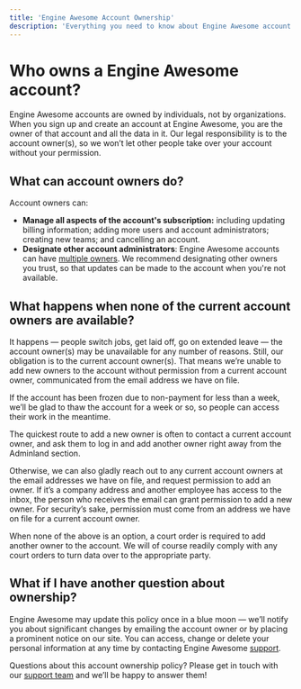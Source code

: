 ```yaml
---
title: 'Engine Awesome Account Ownership'
description: 'Everything you need to know about Engine Awesome account ownership.'
---
```


# Who owns a Engine Awesome account?

Engine Awesome accounts are owned by individuals, not by organizations. When you sign up and create an account at Engine Awesome, you are the owner of that account and all the data in it. Our legal responsibility is to the account owner(s), so we won’t let other people take over your account without your permission.

## What can account owners do?

Account owners can:

- **Manage all aspects of the account's subscription:** including updating billing information; adding more users and account administrators; creating new teams; and cancelling an account.
- **Designate other account administrators**: Engine Awesome accounts can have [multiple owners](https://docs.engineawesome.com/settings/team/). We recommend designating other owners you trust, so that updates can be made to the account when you're not available.

## What happens when none of the current account owners are available?

It happens — people switch jobs, get laid off, go on extended leave — the account owner(s) may be unavailable for any number of reasons. Still, our obligation is to the current account owner(s). That means we’re unable to add new owners to the account without permission from a current account owner, communicated from the email address we have on file.

If the account has been frozen due to non-payment for less than a week, we’ll be glad to thaw the account for a week or so, so people can access their work in the meantime.

The quickest route to add a new owner is often to contact a current account owner, and ask them to log in and add another owner right away from the Adminland section.

Otherwise, we can also gladly reach out to any current account owners at the email addresses we have on file, and request permission to add an owner. If it’s a company address and another employee has access to the inbox, the person who receives the email can grant permission to add a new owner. For security’s sake, permission must come from an address we have on file for a current account owner.

When none of the above is an option, a court order is required to add another owner to the account. We will of course readily comply with any court orders to turn data over to the appropriate party.

## What if I have another question about ownership?

Engine Awesome may update this policy once in a blue moon — we’ll notify you about significant changes by emailing the account owner or by placing a prominent notice on our site. You can access, change or delete your personal information at any time by contacting Engine Awesome [support](https://engineawesome.com/support/).

Questions about this account ownership policy? Please get in touch with our [support team](https://engineawesome.com/support/) and we’ll be happy to answer them!

